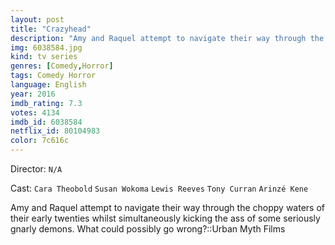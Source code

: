 ```yaml
---
layout: post
title: "Crazyhead"
description: "Amy and Raquel attempt to navigate their way through the choppy waters of their early twenties whilst simultaneously kicking the ass of some seriously gnarly demons. What could possibly go wrong?::Urban Myth Films.."
img: 6038584.jpg
kind: tv series
genres: [Comedy,Horror]
tags: Comedy Horror 
language: English
year: 2016
imdb_rating: 7.3
votes: 4134
imdb_id: 6038584
netflix_id: 80104983
color: 7c616c
---
```

Director: `N/A`  

Cast: `Cara Theobold` `Susan Wokoma` `Lewis Reeves` `Tony Curran` `Arinzé Kene` 

Amy and Raquel attempt to navigate their way through the choppy waters of their early twenties whilst simultaneously kicking the ass of some seriously gnarly demons. What could possibly go wrong?::Urban Myth Films